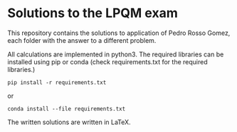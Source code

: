 # Solutions to the LPQM exam

This repository contains the solutions to application of Pedro Rosso Gomez, each folder with the answer to a different problem.

All calculations are implemented in python3. The required libraries can be installed using pip or conda (check requirements.txt for the required libraries.)

```
pip install -r requirements.txt
```
or
```
conda install --file requirements.txt
```

The written solutions are written in LaTeX.